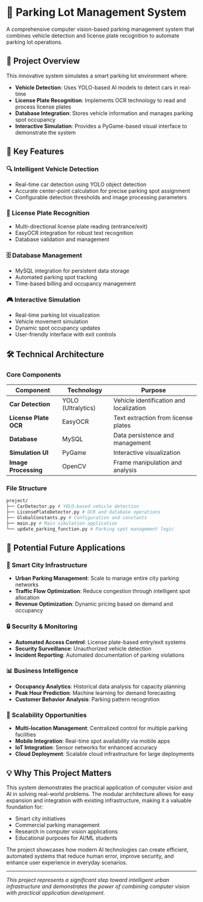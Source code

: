 # 🚗 Parking Lot Management System

A comprehensive computer vision-based parking management system that combines vehicle detection and license plate recognition to automate parking lot operations.

## 📖 Project Overview

This innovative system simulates a smart parking lot environment where:

- **Vehicle Detection**: Uses YOLO-based AI models to detect cars in real-time
- **License Plate Recognition**: Implements OCR technology to read and process license plates
- **Database Integration**: Stores vehicle information and manages parking spot occupancy
- **Interactive Simulation**: Provides a PyGame-based visual interface to demonstrate the system

## 🎯 Key Features

### 🔍 Intelligent Vehicle Detection
- Real-time car detection using YOLO object detection
- Accurate center-point calculation for precise parking spot assignment
- Configurable detection thresholds and image processing parameters

### 📝 License Plate Recognition
- Multi-directional license plate reading (entrance/exit)
- EasyOCR integration for robust text recognition
- Database validation and management

### 🗄️ Database Management
- MySQL integration for persistent data storage
- Automated parking spot tracking
- Time-based billing and occupancy management

### 🎮 Interactive Simulation
- Real-time parking lot visualization
- Vehicle movement simulation
- Dynamic spot occupancy updates
- User-friendly interface with exit controls

## 🛠️ Technical Architecture

### Core Components

| Component | Technology | Purpose |
|-----------|------------|---------|
| **Car Detection** | YOLO (Ultralytics) | Vehicle identification and localization |
| **License Plate OCR** | EasyOCR | Text extraction from license plates |
| **Database** | MySQL | Data persistence and management |
| **Simulation UI** | PyGame | Interactive visualization |
| **Image Processing** | OpenCV | Frame manipulation and analysis |

### File Structure
```bash
project/
├── CarDetector.py # YOLO-based vehicle detection
├── LicensePlateDetector.py # OCR and database operations
├── GlobalConstants.py # Configuration and constants
├── main.py # Main simulation application
└── update_parking_function.py # Parking spot management logic
```
## 🚀 Potential Future Applications

### 🏢 Smart City Infrastructure
- **Urban Parking Management**: Scale to manage entire city parking networks
- **Traffic Flow Optimization**: Reduce congestion through intelligent spot allocation
- **Revenue Optimization**: Dynamic pricing based on demand and occupancy

### 🔒 Security & Monitoring
- **Automated Access Control**: License plate-based entry/exit systems
- **Security Surveillance**: Unauthorized vehicle detection
- **Incident Reporting**: Automated documentation of parking violations

### 📊 Business Intelligence
- **Occupancy Analytics**: Historical data analysis for capacity planning
- **Peak Hour Prediction**: Machine learning for demand forecasting
- **Customer Behavior Analysis**: Parking pattern recognition

### 🎯 Scalability Opportunities
- **Multi-location Management**: Centralized control for multiple parking facilities
- **Mobile Integration**: Real-time spot availability via mobile apps
- **IoT Integration**: Sensor networks for enhanced accuracy
- **Cloud Deployment**: Scalable cloud infrastructure for large deployments

## 💡 Why This Project Matters

This system demonstrates the practical application of computer vision and AI in solving real-world problems. The modular architecture allows for easy expansion and integration with existing infrastructure, making it a valuable foundation for:

- Smart city initiatives
- Commercial parking management
- Research in computer vision applications
- Educational purposes for AI/ML students

The project showcases how modern AI technologies can create efficient, automated systems that reduce human error, improve security, and enhance user experience in everyday scenarios.

---

*This project represents a significant step toward intelligent urban infrastructure and demonstrates the power of combining computer vision with practical application development.*